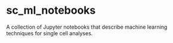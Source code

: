 # sc_ml_notebooks
A collection of Jupyter notebooks that describe machine learning techniques for single cell analyses.
